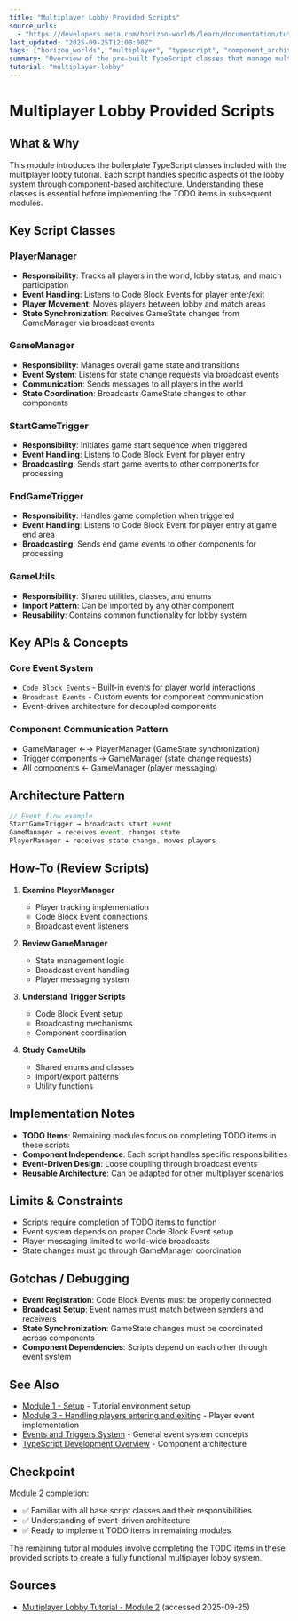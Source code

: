 ```yaml
---
title: "Multiplayer Lobby Provided Scripts"  
source_urls:
  - "https://developers.meta.com/horizon-worlds/learn/documentation/tutorial-worlds/multiplayer-lobby-tutorial/module-2-provided-scripts"
last_updated: "2025-09-25T12:00:00Z"
tags: ["horizon_worlds", "multiplayer", "typescript", "component_architecture", "game_management"]
summary: "Overview of the pre-built TypeScript classes that manage multiplayer lobby functionality including player tracking, game state, and trigger events."
tutorial: "multiplayer-lobby"
---
```


# Multiplayer Lobby Provided Scripts

## What & Why

This module introduces the boilerplate TypeScript classes included with the multiplayer lobby tutorial. Each script handles specific aspects of the lobby system through component-based architecture. Understanding these classes is essential before implementing the TODO items in subsequent modules.

## Key Script Classes

### PlayerManager
- **Responsibility**: Tracks all players in the world, lobby status, and match participation
- **Event Handling**: Listens to Code Block Events for player enter/exit
- **Player Movement**: Moves players between lobby and match areas
- **State Synchronization**: Receives GameState changes from GameManager via broadcast events

### GameManager  
- **Responsibility**: Manages overall game state and transitions
- **Event System**: Listens for state change requests via broadcast events
- **Communication**: Sends messages to all players in the world
- **State Coordination**: Broadcasts GameState changes to other components

### StartGameTrigger
- **Responsibility**: Initiates game start sequence when triggered
- **Event Handling**: Listens to Code Block Event for player entry
- **Broadcasting**: Sends start game events to other components for processing

### EndGameTrigger
- **Responsibility**: Handles game completion when triggered
- **Event Handling**: Listens to Code Block Event for player entry at game end area
- **Broadcasting**: Sends end game events to other components for processing

### GameUtils
- **Responsibility**: Shared utilities, classes, and enums
- **Import Pattern**: Can be imported by any other component
- **Reusability**: Contains common functionality for lobby system

## Key APIs & Concepts

### Core Event System
- `Code Block Events` - Built-in events for player world interactions
- `Broadcast Events` - Custom events for component communication
- Event-driven architecture for decoupled components

### Component Communication Pattern
- GameManager ←→ PlayerManager (GameState synchronization)
- Trigger components → GameManager (state change requests)
- All components ← GameManager (player messaging)

## Architecture Pattern

```typescript
// Event flow example
StartGameTrigger → broadcasts start event
GameManager → receives event, changes state
PlayerManager → receives state change, moves players
```

## How-To (Review Scripts)

1. **Examine PlayerManager**
   - Player tracking implementation
   - Code Block Event connections
   - Broadcast event listeners

2. **Review GameManager**
   - State management logic
   - Broadcast event handling
   - Player messaging system

3. **Understand Trigger Scripts**
   - Code Block Event setup
   - Broadcasting mechanisms
   - Component coordination

4. **Study GameUtils**
   - Shared enums and classes
   - Import/export patterns
   - Utility functions

## Implementation Notes

- **TODO Items**: Remaining modules focus on completing TODO items in these scripts
- **Component Independence**: Each script handles specific responsibilities
- **Event-Driven Design**: Loose coupling through broadcast events
- **Reusable Architecture**: Can be adapted for other multiplayer scenarios

## Limits & Constraints

- Scripts require completion of TODO items to function
- Event system depends on proper Code Block Event setup
- Player messaging limited to world-wide broadcasts
- State changes must go through GameManager coordination

## Gotchas / Debugging

- **Event Registration**: Code Block Events must be properly connected
- **Broadcast Setup**: Event names must match between senders and receivers  
- **State Synchronization**: GameState changes must be coordinated across components
- **Component Dependencies**: Scripts depend on each other through event system

## See Also

- [Module 1 - Setup](./01-setup.md) - Tutorial environment setup
- [Module 3 - Handling players entering and exiting](./03-handling-players-entering-and-exiting.md) - Player event implementation
- [Events and Triggers System](../../events-triggers-system.md) - General event system concepts
- [TypeScript Development Overview](../../typescript-development-overview.md) - Component architecture

## Checkpoint

Module 2 completion:
- ✅ Familiar with all base script classes and their responsibilities
- ✅ Understanding of event-driven architecture
- ✅ Ready to implement TODO items in remaining modules

The remaining tutorial modules involve completing the TODO items in these provided scripts to create a fully functional multiplayer lobby system.

## Sources

- [Multiplayer Lobby Tutorial - Module 2](https://developers.meta.com/horizon-worlds/learn/documentation/tutorial-worlds/multiplayer-lobby-tutorial/module-2-provided-scripts) (accessed 2025-09-25)